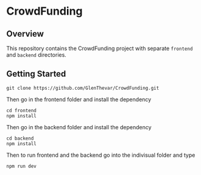 # CrowdFunding

## Overview

This repository contains the CrowdFunding project with separate `frontend` and `backend` directories.

## Getting Started

```
git clone https://github.com/GlenThevar/CrowdFunding.git
```

Then go in the frontend folder and install the dependency

```
cd frontend
npm install
```

Then go in the backend folder and install the dependency

```
cd backend
npm install
```

Then to run frontend and the backend go into the indivisual folder and type

```
npm run dev
```


